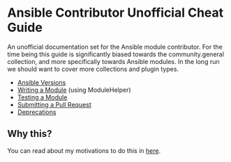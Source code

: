Ansible Contributor Unofficial Cheat Guide
==========================================

An unofficial documentation set for the Ansible module contributor. For the time being this guide is significantly biased towards the community.general collection, and more specifically towards Ansible modules. In the long run we should want to cover more collections and plugin types.

* [Ansible Versions](/ansible-versions.md)
* [Writing a Module](/mod-writing.md) (using ModuleHelper)
* [Testing a Module](/mod-testing.md)
* [Submitting a Pull Request](/submitting-pr.md)
* [Deprecations](/deprecations.md)

## Why this?

You can read about my motivations to do this in [here](/motivations.md).
